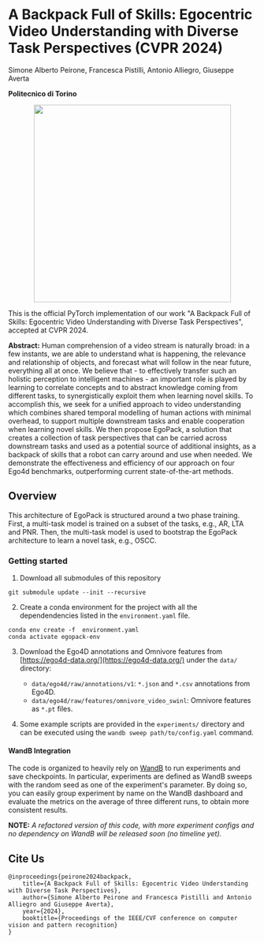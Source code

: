 # A Backpack Full of Skills: Egocentric Video Understanding with Diverse Task Perspectives (CVPR 2024)

Simone Alberto Peirone, Francesca Pistilli, Antonio Alliegro, Giuseppe Averta

**Politecnico di Torino**

<center>
<image src="assets/teaser.jpg" width=400>
</center>

This is the official PyTorch implementation of our work "A Backpack Full of Skills: Egocentric Video Understanding with Diverse Task Perspectives", accepted at CVPR 2024.

**Abstract:** Human comprehension of a video stream is naturally broad: in a few instants, we are able to understand what is happening, the relevance and relationship of objects, and forecast what will follow in the near future, everything all at once. We believe that - to effectively transfer such an holistic perception to intelligent machines - an important role is played by learning to correlate concepts and to abstract knowledge coming from different tasks, to synergistically exploit them when learning novel skills. To accomplish this, we seek for a unified approach to video understanding which combines shared temporal modelling of human actions with minimal overhead, to support multiple downstream tasks and enable cooperation when learning novel skills. We then propose EgoPack, a solution that creates a collection of task perspectives that can be carried across downstream tasks and used as a potential source of additional insights, as a backpack of skills that a robot can carry around and use when needed. We demonstrate the effectiveness and efficiency of our approach on four Ego4d benchmarks, outperforming current state-of-the-art methods.


## Overview
This architecture of EgoPack is structured around a two phase training. First, a multi-task model is trained on a subset of the tasks, e.g., AR, LTA and PNR. Then, the multi-task model is used to bootstrap the EgoPack architecture to learn a novel task, e.g., OSCC.


### Getting started
1. Download all submodules of this repository
```
git submodule update --init --recursive
```

2. Create a conda environment for the project with all the dependendencies listed in the `environment.yaml` file.
```
conda env create -f  environment.yaml
conda activate egopack-env
```

3. Download the Ego4D annotations and Omnivore features from [https://ego4d-data.org/](https://ego4d-data.org/) under the `data/` directory:
   - `data/ego4d/raw/annotations/v1`: `*.json` and `*.csv` annotations from Ego4D.
   - `data/ego4d/raw/features/omnivore_video_swinl`: Omnivore features as `*.pt` files.

4. Some example scripts are provided in the `experiments/` directory and can be executed using the `wandb sweep path/to/config.yaml` command.

#### WandB Integration
The code is organized to heavily rely on [WandB](https://wandb.ai) to run experiments and save checkpoints. In particular, experiments are defined as WandB sweeps with the random seed as one of the experiment's parameter. By doing so, you can easily group experiment by name on the WandB dashboard and evaluate the metrics on the average of three different runs, to obtain more consistent results.

**NOTE:** *A refactored version of this code, with more experiment configs and no dependency on WandB will be released soon (no timeline yet).*

## Cite Us

```
@inproceedings{peirone2024backpack,
    title={A Backpack Full of Skills: Egocentric Video Understanding with Diverse Task Perspectives}, 
    author={Simone Alberto Peirone and Francesca Pistilli and Antonio Alliegro and Giuseppe Averta},
    year={2024},
    booktitle={Proceedings of the IEEE/CVF conference on computer vision and pattern recognition}
}
```